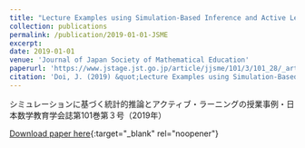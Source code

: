 ```yaml
---
title: "Lecture Examples using Simulation-Based Inference and Active Learning"
collection: publications
permalink: /publication/2019-01-01-JSME
excerpt:
date: 2019-01-01
venue: 'Journal of Japan Society of Mathematical Education'
paperurl: 'https://www.jstage.jst.go.jp/article/jjsme/101/3/101_28/_article/-char/ja'
citation: 'Doi, J. (2019) &quot;Lecture Examples using Simulation-Based Inference and Active Learning.&quot; <i>Journal of Japan Society of Mathematical Education</i>, 101(3), 28–39. (in Japanese)'
---
```


 シミュレーションに基づく統計的推論とアクティブ・ラーニングの授業事例・日本数学教育学会誌第101巻第３号（2019年）

[Download paper here](https://www.jstage.jst.go.jp/article/jjsme/101/3/101_28/_article/-char/ja){:target="_blank" rel="noopener"}
